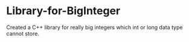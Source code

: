 # Library-for-BigInteger


Created a C++ library for really big integers which int or long data type cannot store.
